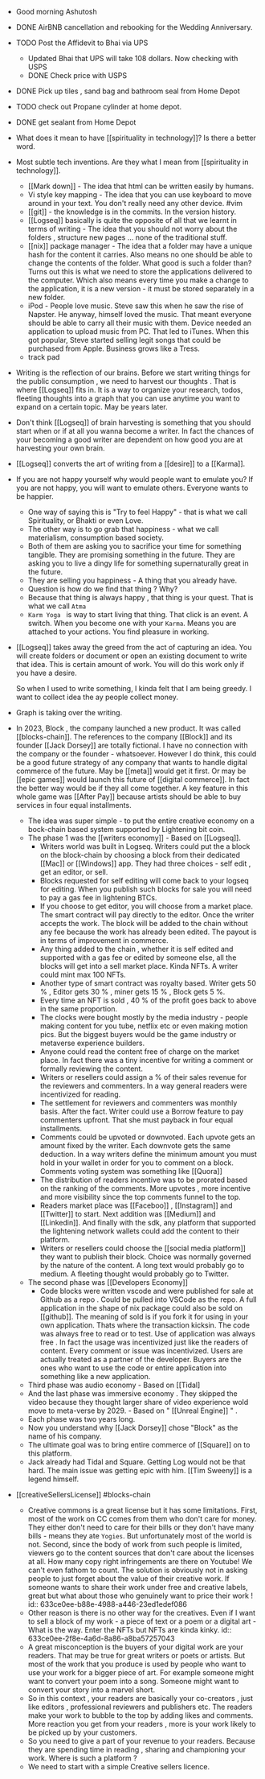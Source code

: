 - Good morning Ashutosh
- DONE  AirBNB cancellation and rebooking for the Wedding Anniversary.
- TODO  Post the Affidevit to Bhai via UPS
	- Updated Bhai that UPS will take 108 dollars. Now checking with USPS
	- DONE Check price with USPS
- DONE Pick up tiles , sand bag and bathroom seal from Home Depot
- TODO check out Propane cylinder  at home depot.
- DONE  get sealant from Home Depot
- What does it mean to have [[spirituality in technology]]? Is there a better word.
- Most subtle tech inventions. Are they what I mean from [[spirituality in technology]].
	- [[Mark down]] - The idea that html can be written easily by humans.
	- Vi style key mapping - The idea that you can use keyboard to move around in your text. You don't really need any other device. #vim
	- [[git]]  - the knowledge is in the commits. In the version history.
	- [[Logseq]] basically is quite the opposite of all that we learnt in terms of writing - The idea that you should not worry about the folders , structure new pages ... none of the traditional stuff.
	- [[nix]] package manager  - The idea that a folder may have a unique hash for the content it carries. Also means no one should be able to change the contents of the folder. What good is such a folder than? Turns out this is what we need to store the applications delivered to the computer. Which also means every time you make a change to the application, it is a new version - it must be stored separately in a new folder.
	- iPod - People love music. Steve saw this when he saw the rise of Napster. He anyway, himself loved the music.  That meant everyone should be able to carry all their music with them. Device needed an application to upload music from PC. That led to iTunes. When this got popular, Steve started selling legit songs that could be purchased from Apple. Business grows like a Tress.
	- track pad
- Writing is the reflection of our brains. Before we start writing things for the public consumption , we need to harvest our thoughts . That is where [[Logseq]] fits in. It is a way to organize your research, todos, fleeting thoughts into a graph that you can use anytime you want to expand on a certain topic. May be years later.
- Don't think [[Logseq]] of brain harvesting is something that you should start when or if at all you wanna become a writer. In fact the chances of your becoming a good writer are dependent on how good you are at harvesting your own brain.
- [[Logseq]] converts the art of writing from a [[desire]] to a [[Karma]].
- If you are not happy yourself why would people want to emulate you?  If you are not happy, you will want to emulate others. Everyone wants to be happier.
	- One way of saying this is "Try to feel Happy" - that is what we call Spirituality, or Bhakti or even Love.
	- The other way is to go grab that happiness - what we call materialism, consumption based society.
	- Both of them are asking you to sacrifice your time for something tangible. They are promising something in the future.  They are asking you to live a dingy life for something supernaturally great in the future.
	- They are selling you happiness - A thing that you already have.
	- Question is how do we find that thing ? Why?
	- Because that thing is always happy , that thing is your quest.  That is what we call `Atma`
	- `Karm Yoga ` is way to start living that thing. That click is an event. A switch. When you become one with your `Karma`. Means you are attached to your actions. You find pleasure in working.
- [[Logseq]] takes away the greed from the act of capturing an idea. You will create folders or document or open an existing document to write that idea. This is certain amount of work. You will do this work only if you have a desire. 
  
  So when I used to write something, I kinda felt that I am being greedy. I want to collect idea the ay people collect money.
- Graph is taking over the writing.
- In 2023, Block , the company launched a new product. It was called [[blocks-chain]]. The references to the company [[Block]] and its founder [[Jack Dorsey]] are totally fictional. I have no connection with the company or the founder - whatsoever. However I do think, this could be a good future strategy of any company that wants to handle digital commerce  of the future. May be [[meta]] would get it first. Or may be [[epic games]] would launch this future of [[digital commerce]].  In fact the better way would be if they all come together.  A key feature in this whole game was [[After Pay]] because artists should be able to buy services in four equal installments.
	- The idea was super simple -  to put the entire creative economy on a bock-chain based system supported by Lightening bit coin.
	- The phase 1 was the [[writers economy]] - Based on [[Logseq]].
		- Writers world was built in Logseq. Writers could put the a block on the block-chain by choosing a block from their dedicated [[Mac]] or [[Windows]] app. They had three choices - self edit , get an editor, or sell.
		- Blocks requested for self editing will come back to your logseq for editing. When you publish such blocks for sale you will need to pay a gas fee in lightening BTCs.
		- If you choose to get editor,  you will choose from a market place. The smart contract will pay directly to the editor. Once the writer accepts the work. The block will be added to the chain without any fee because the work has already been edited. The payout is in terms of improvement in commerce.
		- Any thing added to the chain , whether it is self edited and supported with a gas fee or edited by someone else, all the blocks will get into a sell market place. Kinda NFTs. A writer could mint max 100 NFTs.
		- Another type of smart contract was royalty based. Writer gets 50 % , Editor gets 30 % , miner gets 15 % , Block gets 5 %.
		- Every time an NFT is sold ,  40 % of the profit goes back to above in the same proportion.
		- The clocks were bought mostly by the media industry - people making content for you tube, netflix etc or even making motion pics. But the biggest buyers would be the game industry or metaverse experience builders.
		- Anyone could read the content free of charge on the market place. In fact there was a tiny incentive for writing a comment or formally reviewing the content.
		- Writers or resellers could assign a % of their sales revenue for the reviewers and commenters. In a way general readers were incentivized for reading.
		- The settlement for reviewers and commenters was monthly basis. After the fact. Writer could use a Borrow feature to pay commenters upfront. That she must payback in four equal installments.
		- Comments could be upvoted or downvoted. Each upvote gets an amount fixed by the writer. Each downvote gets the same deduction. In a way writers define the minimum amount you must hold in your wallet in order for you to comment on a block. Comments voting system was something like [[Quora]]
		- The distribution of readers incentive  was to be prorated based on the ranking of the comments. More upvotes , more incentive and more visibility since the top comments funnel to the top.
		- Readers market place was [[Faceboo]] , [[Instagram]] and [[Twitter]] to start. Next addition was [[Medium]] and [[Linkedin]].  And finally with the sdk, any platform that supported the lightening network wallets could add the content to their platform.
		- Writers or resellers could choose the [[social media platform]] they want to publish their block. Choice was normally governed by the nature of the content. A long text would probably go to medium. A fleeting thought would probably go to Twitter.
	- The second phase was [[Developers Economy]]
		- Code blocks were written vscode and were published for sale at Github as a repo . Could be pulled into VSCode as the repo. A full application in the shape of nix package could also be sold on [[github]].  The meaning of sold is if you fork it for using in your own application. Thats where the transaction kicksin. The code was always free to read or to test. Use of application was always free . In fact the usage was incentivized just like the readers of content. Every comment or issue was incentivized. Users are actually treated as a partner of the developer. Buyers are the ones who want to use the code or entire application into something like a new application.
	- Third phase was audio economy - Based on [[Tidal]
	- And the last phase was immersive economy . They skipped the video because they thought larger share of video experience wold move to meta-verse by 2029.  - Based on " [[Unreal Engine]] " .
	- Each phase was two years long.
	- Now you understand why [[Jack Dorsey]] chose "Block" as the name of his company.
	- The ultimate goal was to bring entire commerce of [[Square]] on to this platform.
	- Jack already had Tidal and Square. Getting Log would not be that hard. The main issue was getting epic with him. [[Tim Sweeny]] is a legend himself.
- [[creativeSellersLicense]] #blocks-chain
	- Creative commons is a great license but it has some limitations. First, most of the work on CC comes from them who don't care for money. They either don't need to care for their bills or they don't have many bills - means they ate `Yogies`. But unfortunately most of the world is not. Second, since the body of work from such people is limited, viewers go to the content sources that don't care about the licenses at all. How many copy right infringements are there on Youtube! We can't even fathom to count. The solution is obviously not in asking people to just forget about the value of their creative work. If someone wants to share their work under free and creative labels, great but what about those who genuinely want to price their work !
	  id:: 633ce0ee-b88e-4988-a446-23ed1edef086
	- Other reason is there is no other way for the creatives. Even if I want to sell a block of my work - a piece of text or a poem or a digital art  - What is the way.  Enter the NFTs but NFTs are kinda kinky.
	  id:: 633ce0ee-2f8e-4a6d-8a86-a8ba57257043
	- A great misconception is the buyers of your digital work are your readers. That may be true for great writers or poets  or artists. But most of the work that you produce is used by people who want to use your work for a bigger piece of art. For example someone might want to convert your poem into a song. Someone might want to convert your story into a marvel short.
	- So in this context , your readers are basically your co-creators , just like editors , professional reviewers and publishers etc. The readers make your work to bubble to the top by adding likes and comments. More reaction you get from your readers , more is your work likely to be picked up by your customers.
	- So you need to give a part of your revenue to your readers. Because they are spending time in reading , sharing and championing your work. Where is such a platform ?
	- We need to start with a simple  Creative sellers licence.
